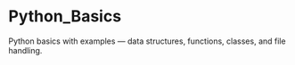 # Python_Basics
Python basics with examples — data structures, functions, classes, and file handling.
